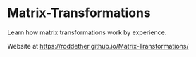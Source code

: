 # Matrix-Transformations
Learn how matrix transformations work by experience.

Website at https://roddether.github.io/Matrix-Transformations/
